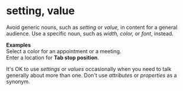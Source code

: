 # setting, value

Avoid generic nouns, such as *setting* or *value,* in content for a general audience. Use a specific noun, such as *width, color,* or *font*, instead.

**Examples**  
Select a color for an appointment or a meeting.   
Enter a location for **Tab stop position**.

It's OK to use *settings* or *values* occasionally when you need to talk generally about more than one. Don't use *attributes* or *properties* as a synonym.

